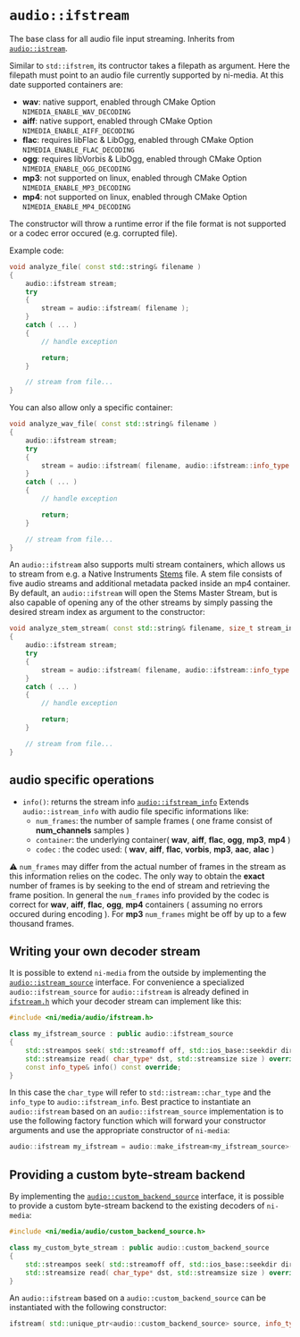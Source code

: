 # `audio::ifstream`

The base class for all audio file input streaming. Inherits from [`audio::istream`](istream.md).

Similar to `std::ifstrem`, its contructor takes a filepath as argument. Here the filepath must point to an audio file currently supported by ni-media. At this date supported containers are:
 - **wav**: native support, enabled through CMake Option `NIMEDIA_ENABLE_WAV_DECODING`
 - **aiff**: native support, enabled through CMake Option `NIMEDIA_ENABLE_AIFF_DECODING`
 - **flac**: requires libFlac & LibOgg, enabled through CMake Option `NIMEDIA_ENABLE_FLAC_DECODING`
 - **ogg**: requires libVorbis & LibOgg, enabled through CMake Option `NIMEDIA_ENABLE_OGG_DECODING`
 - **mp3**: not supported on linux, enabled through CMake Option `NIMEDIA_ENABLE_MP3_DECODING`
 - **mp4**: not supported on linux, enabled through CMake Option `NIMEDIA_ENABLE_MP4_DECODING`

The constructor will throw a runtime error if the file format is not supported or a codec error occured (e.g. corrupted file).

Example code:

```cpp
void analyze_file( const std::string& filename )
{
    audio::ifstream stream;
    try
    {
        stream = audio::ifstream( filename );
    }
    catch ( ... )
    {
        // handle exception

        return;
    }

    // stream from file...
}
```

You can also allow only a specific container:

```cpp
void analyze_wav_file( const std::string& filename )
{
    audio::ifstream stream;
    try
    {
        stream = audio::ifstream( filename, audio::ifstream::info_type::container_type::wav );
    }
    catch ( ... )
    {
        // handle exception

        return;
    }

    // stream from file...
}
```

An `audio::ifstream` also supports multi stream containers, which allows us to stream from e.g. a Native Instruments [Stems](https://www.native-instruments.com/en/specials/stems/) file. A stem file consists of five audio streams and additional metadata packed inside an mp4 container.
By default, an `audio::ifstream` will open the Stems Master Stream, but is also capable of opening any of the other streams by simply passing the desired stream index as argument to the constructor:

```cpp
void analyze_stem_stream( const std::string& filename, size_t stream_index )
{
    audio::ifstream stream;
    try
    {
        stream = audio::ifstream( filename, audio::ifstream::info_type::container_type::mp4, stream_index );
    }
    catch ( ... )
    {
        // handle exception

        return;
    }

    // stream from file...
}
```

## audio specific operations

- `info()`: returns the stream info [`audio::ifstream_info`](../inc/ni/media/audio/ifstream_info.h)
  Extends `audio::istream_info` with audio file specific informations like:
     + `num_frames`: the number of sample frames ( one frame consist of **num_channels** samples )
     + `container`: the underlying container( **wav**, **aiff**, **flac**, **ogg**, **mp3**, **mp4** )
     + `codec` : the codec used: (  **wav**, **aiff**, **flac**, **vorbis**, **mp3**, **aac**, **alac** )

⚠️ `num_frames` may differ from the actual number of frames in the stream as this information relies on the codec. 
The only way to obtain the **exact** number of frames is by seeking to the end of stream and retrieving the frame position. 
In general the `num_frames` info provided by the codec is correct for **wav**, **aiff**, **flac**, **ogg**, **mp4** containers ( assuming no errors occured during encoding ). For **mp3** `num_frames` might be off by up to a few thousand frames. 


## Writing your own decoder stream

It is possible to extend `ni-media` from the outside by implementing the [`audio::istream_source`](../inc/ni/media/audio/istream_source.h) interface. For convenience a specialized `audio::ifstream_source` for `audio::ifstream` is already defined in [`ifstream.h`](../inc/ni/media/audio/ifstream.h) which your decoder stream can implement like this:

```cpp
#include <ni/media/audio/ifstream.h>

class my_ifstream_source : public audio::ifstream_source
{
    std::streampos seek( std::streamoff off, std::ios_base::seekdir dir ) override;
    std::streamsize read( char_type* dst, std::streamsize size ) override;
    const info_type& info() const override;
}
```

In this case the `char_type` will refer to `std::istream::char_type` and the `info_type` to `audio::ifstream_info`.
Best practice to instantiate an `audio::ifstream` based on an `audio::ifstream_source` implementation is to use the following factory function which will forward your constructor arguments and use the appropriate constructor of `ni-media`:

```cpp
audio::ifstream my_ifstream = audio::make_ifstream<my_ifstream_source>( ... );
```

## Providing a custom byte-stream backend

By implementing the [`audio::custom_backend_source`](../inc/ni/media/audio/custom_backend_source.h) interface, it is possible to provide a custom byte-stream backend to the existing decoders of `ni-media`:

```cpp
#include <ni/media/audio/custom_backend_source.h>

class my_custom_byte_stream : public audio::custom_backend_source
{
    std::streampos seek( std::streamoff off, std::ios_base::seekdir dir ) override;
    std::streamsize read( char_type* dst, std::streamsize size ) override;
}
```

An `audio::ifstream` based on a `audio::custom_backend_source` can be instantiated with the following constructor:

```cpp
ifstream( std::unique_ptr<audio::custom_backend_source> source, info_type::container_type container, size_t stream_index = 0 );
```
